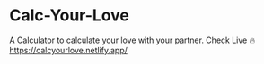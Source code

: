 # Calc-Your-Love
A Calculator to calculate your love with your partner.
Check Live 🔥 https://calcyourlove.netlify.app/
